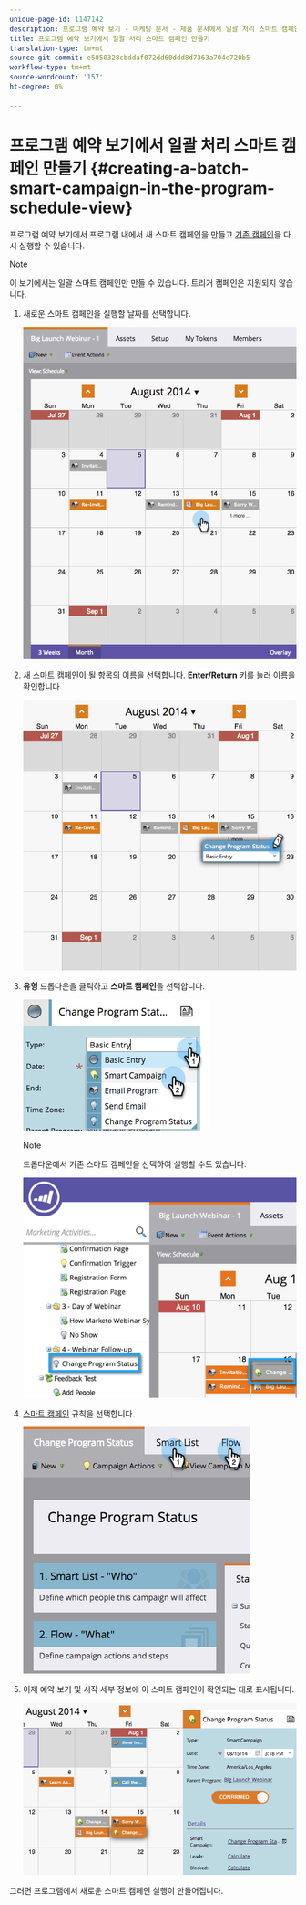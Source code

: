 ```yaml
---
unique-page-id: 1147142
description: 프로그램 예약 보기 - 마케팅 문서 - 제품 문서에서 일괄 처리 스마트 캠페인 만들기
title: 프로그램 예약 보기에서 일괄 처리 스마트 캠페인 만들기
translation-type: tm+mt
source-git-commit: e5050328cbddaf072dd60ddd8d7363a704e720b5
workflow-type: tm+mt
source-wordcount: '157'
ht-degree: 0%

---
```



# 프로그램 예약 보기에서 일괄 처리 스마트 캠페인 만들기 {#creating-a-batch-smart-campaign-in-the-program-schedule-view}

프로그램 예약 보기에서 프로그램 내에서 새 스마트 캠페인을 만들고 [기존 캠페인](/help/marketo/product-docs/core-marketo-concepts/programs/program-schedule-view/rerun-a-smart-campaign-in-the-program-schedule-view.md)을 다시 실행할 수 있습니다.

>[!NOTE]
>
>이 보기에서는 일괄 스마트 캠페인만 만들 수 있습니다. 트리거 캠페인은 지원되지 않습니다.

1. 새로운 스마트 캠페인을 실행할 날짜를 선택합니다.

   ![](assets/image2014-9-23-15-3a28-3a20.png)

1. 새 스마트 캠페인이 될 항목의 이름을 선택합니다. **Enter/Return** 키를 눌러 이름을 확인합니다.

   ![](assets/image2014-9-23-15-3a28-3a28.png)

1. **유형** 드롭다운을 클릭하고 **스마트 캠페인**&#x200B;을 선택합니다.

   ![](assets/typechoose.png)

   >[!NOTE]
   >
   >드롭다운에서 기존 스마트 캠페인을 선택하여 실행할 수도 있습니다.

   ![](assets/four.png)

1. [스마트 캠페인](/help/marketo/product-docs/core-marketo-concepts/smart-campaigns/creating-a-smart-campaign/create-a-new-smart-campaign.md) 규칙을 선택합니다.

   ![](assets/changeprogramstatus-hands.png)

1. 이제 예약 보기 및 시작 세부 정보에 이 스마트 캠페인이 확인되는 대로 표시됩니다.

   ![](assets/image2014-9-23-15-3a29-3a57.png)

그러면 프로그램에서 새로운 스마트 캠페인 실행이 만들어집니다.
